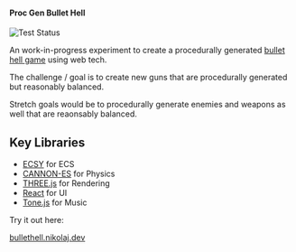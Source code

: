 #### Proc Gen Bullet Hell

![Test Status](https://github.com/nikolajbaer/procgen-bhell/actions/workflows/node.js.yml/badge.svg)

An work-in-progress experiment to create a procedurally generated [bullet hell game](https://en.wikipedia.org/wiki/Shoot_%27em_up#Bullet_hell_and_niche_appeal) using web tech.

The challenge / goal is to create new guns that are procedurally generated but reasonably balanced.

Stretch goals would be to procedurally generate enemies and weapons as well that are reaonsably balanced.

## Key Libraries ##

- [ECSY](https://www.ecsy.io/) for ECS
- [CANNON-ES](https://pmndrs.github.io/cannon-es/) for Physics
- [THREE.js](https://threejs.org/) for Rendering
- [React](https://reactjs.org/) for UI
- [Tone.js](https://tonejs.github.io/) for Music

Try it out here:

[bullethell.nikolaj.dev](https://bullethell.nikolaj.dev)
